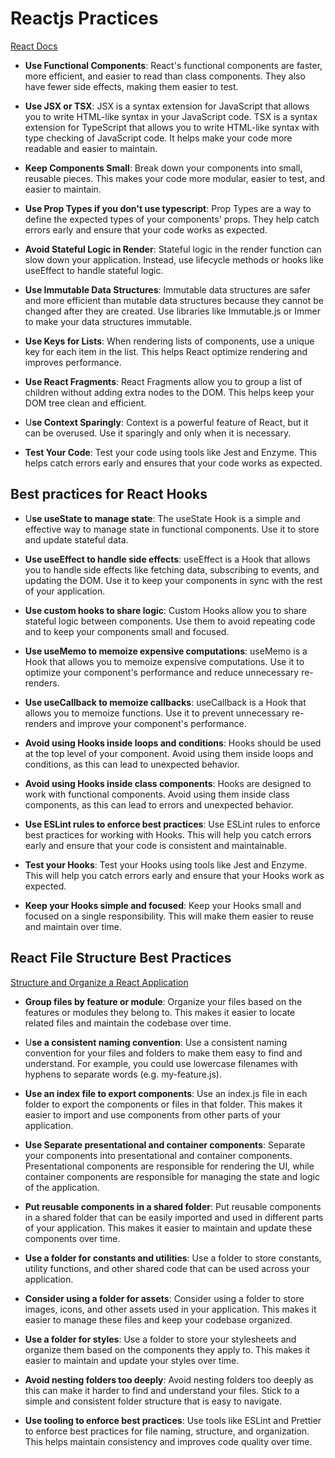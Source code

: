 

# Reactjs Practices

[React Docs](https://react.dev/learn)

- **Use Functional Components**: React's functional components are faster, more efficient, and easier to read than class components. They also have fewer side effects, making them easier to test.

- **Use JSX or TSX**: JSX is a syntax extension for JavaScript that allows you to write HTML-like syntax in your JavaScript code. TSX is a syntax extension for TypeScript that allows you to write HTML-like syntax with type checking of JavaScript code. It helps make your code more readable and easier to maintain.

- **Keep Components Small**: Break down your components into small, reusable pieces. This makes your code more modular, easier to test, and easier to maintain.

- **Use Prop Types if you don't use typescript**: Prop Types are a way to define the expected types of your components' props. They help catch errors early and ensure that your code works as expected.

- **Avoid Stateful Logic in Render**: Stateful logic in the render function can slow down your application. Instead, use lifecycle methods or hooks like useEffect to handle stateful logic.

- **Use Immutable Data Structures**: Immutable data structures are safer and more efficient than mutable data structures because they cannot be changed after they are created. Use libraries like Immutable.js or Immer to make your data structures immutable.

- **Use Keys for Lists**: When rendering lists of components, use a unique key for each item in the list. This helps React optimize rendering and improves performance.

- **Use React Fragments**: React Fragments allow you to group a list of children without adding extra nodes to the DOM. This helps keep your DOM tree clean and efficient.

- U**se Context Sparingly**: Context is a powerful feature of React, but it can be overused. Use it sparingly and only when it is necessary.

- **Test Your Code**: Test your code using tools like Jest and Enzyme. This helps catch errors early and ensures that your code works as expected.

## Best practices for React Hooks

- U**se useState to manage state**: The useState Hook is a simple and effective way to manage state in functional components. Use it to store and update stateful data.

- **Use useEffect to handle side effects**: useEffect is a Hook that allows you to handle side effects like fetching data, subscribing to events, and updating the DOM. Use it to keep your components in sync with the rest of your application.

- **Use custom hooks to share logic**: Custom Hooks allow you to share stateful logic between components. Use them to avoid repeating code and to keep your components small and focused.

- **Use useMemo to memoize expensive computations**: useMemo is a Hook that allows you to memoize expensive computations. Use it to optimize your component's performance and reduce unnecessary re-renders.

- **Use useCallback to memoize callbacks**: useCallback is a Hook that allows you to memoize functions. Use it to prevent unnecessary re-renders and improve your component's performance.

- **Avoid using Hooks inside loops and conditions**: Hooks should be used at the top level of your component. Avoid using them inside loops and conditions, as this can lead to unexpected behavior.

- **Avoid using Hooks inside class components**: Hooks are designed to work with functional components. Avoid using them inside class components, as this can lead to errors and unexpected behavior.

- **Use ESLint rules to enforce best practices**: Use ESLint rules to enforce best practices for working with Hooks. This will help you catch errors early and ensure that your code is consistent and maintainable.

- **Test your Hooks**: Test your Hooks using tools like Jest and Enzyme. This will help you catch errors early and ensure that your Hooks work as expected.

- **Keep your Hooks simple and focused**: Keep your Hooks small and focused on a single responsibility. This will make them easier to reuse and maintain over time.

## React File Structure Best Practices

[Structure and Organize a React Application](https://www.taniarascia.com/react-architecture-directory-structure/)

- **Group files by feature or module**: Organize your files based on the features or modules they belong to. This makes it easier to locate related files and maintain the codebase over time.

- U**se a consistent naming convention**: Use a consistent naming convention for your files and folders to make them easy to find and understand. For example, you could use lowercase filenames with hyphens to separate words (e.g. my-feature.js).

- **Use an index file to export components**: Use an index.js file in each folder to export the components or files in that folder. This makes it easier to import and use components from other parts of your application.

- **Use Separate presentational and container components**: Separate your components into presentational and container components. Presentational components are responsible for rendering the UI, while container components are responsible for managing the state and logic of the application.

- **Put reusable components in a shared folder**: Put reusable components in a shared folder that can be easily imported and used in different parts of your application. This makes it easier to maintain and update these components over time.

- **Use a folder for constants and utilities**: Use a folder to store constants, utility functions, and other shared code that can be used across your application.

- **Consider using a folder for assets**: Consider using a folder to store images, icons, and other assets used in your application. This makes it easier to manage these files and keep your codebase organized.

- **Use a folder for styles**: Use a folder to store your stylesheets and organize them based on the components they apply to. This makes it easier to maintain and update your styles over time.

- **Avoid nesting folders too deeply**: Avoid nesting folders too deeply as this can make it harder to find and understand your files. Stick to a simple and consistent folder structure that is easy to navigate.

- **Use tooling to enforce best practices**: Use tools like ESLint and Prettier to enforce best practices for file naming, structure, and organization. This helps maintain consistency and improves code quality over time.

